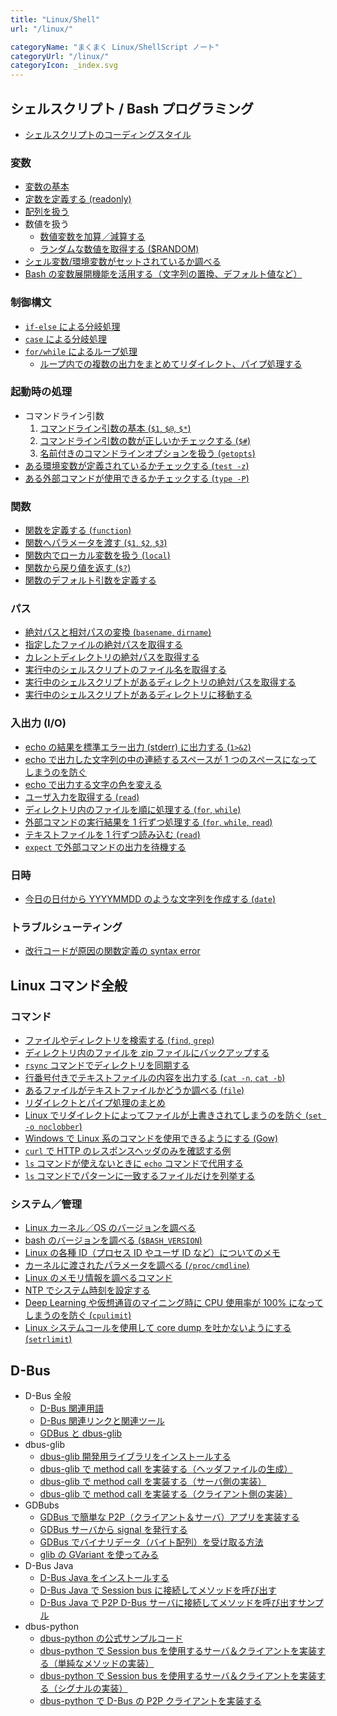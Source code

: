 ```yaml
---
title: "Linux/Shell"
url: "/linux/"

categoryName: "まくまく Linux/ShellScript ノート"
categoryUrl: "/linux/"
categoryIcon: _index.svg
---
```


シェルスクリプト / Bash プログラミング
----

* [シェルスクリプトのコーディングスタイル](/p/oukq4dh/)

### 変数
* [変数の基本](/p/cjn9dbq/)
* [定数を定義する (readonly)](/p/dwsvs5j/)
* [配列を扱う](/p/m82nd2v/)
* 数値を扱う
  * [数値変数を加算／減算する](/p/3cukwcu/)
  * [ランダムな数値を取得する ($RANDOM)](number/random.html)
* [シェル変数/環境変数がセットされているか調べる](/p/xi5nrtd/)
* [Bash の変数展開機能を活用する（文字列の置換、デフォルト値など）](/p/jsctar8/)

### 制御構文
* [`if-else` による分岐処理](/p/seogpah/)
* [`case` による分岐処理](/p/hro2nd4/)
* [`for/while` によるループ処理](/p/eimpfje/)
  * [ループ内での複数の出力をまとめてリダイレクト、パイプ処理する](/p/tmm4zvz/)

### 起動時の処理 <!-- startup -->
* コマンドライン引数
  1. [コマンドライン引数の基本 (`$1`, `$@`, `$*`)](/p/c2kx7er/)
  1. [コマンドライン引数の数が正しいかチェックする (`$#`)](/p/4tbzpyf/)
  1. [名前付きのコマンドラインオプションを扱う (`getopts`)](/p/2fyizgw/)
* [ある環境変数が定義されているかチェックする (`test -z`)](/p/r3myewb/)
* [ある外部コマンドが使用できるかチェックする (`type -P`)](/p/xi5sjju/)

### 関数
* [関数を定義する (`function`)](/p/em67j5z/)
* [関数へパラメータを渡す (`$1`, `$2`, `$3`)](/p/ecj6wbo/)
* [関数内でローカル変数を扱う (`local`)](/p/52i36fy/)
* [関数から戻り値を返す (`$?`)](/p/8uionzb/)
* [関数のデフォルト引数を定義する](/p/7ovg5nr/)

### パス
* [絶対パスと相対パスの変換 (`basename`, `dirname`)](path/absolute-path-to-relative-path.html)
* [指定したファイルの絶対パスを取得する](path/absolute-path-of-file.html)
* [カレントディレクトリの絶対パスを取得する](path/absolute-path-of-current-dir.html)
* [実行中のシェルスクリプトのファイル名を取得する](path/path-of-script.html)
* [実行中のシェルスクリプトがあるディレクトリの絶対パスを取得する](path/absolute-path-of-script-dir.html)
* [実行中のシェルスクリプトがあるディレクトリに移動する](path/move-to-script-dir.html)

### 入出力 (I/O) <!-- io -->
* [echo の結果を標準エラー出力 (stderr) に出力する (`1>&2`)](/p/q2k3j2h/)
* [echo で出力した文字列の中の連続するスペースが 1 つのスペースになってしまうのを防ぐ](/p/25gqyai/)
* [echo で出力する文字の色を変える](/p/fufwdub/)
* [ユーザ入力を取得する (`read`)](/p/6m6n5k3/)
* [ディレクトリ内のファイルを順に処理する (`for`, `while`)](/p/or3cmv6/)
* [外部コマンドの実行結果を 1 行ずつ処理する (`for`, `while`, `read`)](/p/s9r9q7n/)
* [テキストファイルを 1 行ずつ読み込む (`read`)](/p/co9p7nj/)
* [`expect` で外部コマンドの出力を待機する](/p/3i3j2hx/)

### 日時
* [今日の日付から YYYYMMDD のような文字列を作成する (`date`)](/p/7aj35xe/)

### トラブルシューティング
* [改行コードが原因の関数定義の syntax error](/p/c2ycgaj/)


Linux コマンド全般
----

### コマンド
* [ファイルやディレクトリを検索する (`find`, `grep`)](/p/hudubr8/)
* [ディレクトリ内のファイルを zip ファイルにバックアップする](/p/3qnenzf/)
* [`rsync` コマンドでディレクトリを同期する](/p/dvd889d/)
* [行番号付きでテキストファイルの内容を出力する (`cat -n`, `cat -b`)](/p/sybn8yf/)
* [あるファイルがテキストファイルかどうか調べる (`file`)](/p/ams75pd/)
* [リダイレクトとパイプ処理のまとめ](/p/knkamyp/)
* [Linux でリダイレクトによってファイルが上書きされてしまうのを防ぐ (`set -o noclobber`)](/p/jw5xt77/)
* [Windows で Linux 系のコマンドを使用できるようにする (Gow)](/p/qijsiy5/)
* [`curl` で HTTP のレスポンスヘッダのみを確認する例](/p/2fnpkp9/)
* [`ls` コマンドが使えないときに `echo` コマンドで代用する](/p/z3dxcch/)
* [`ls` コマンドでパターンに一致するファイルだけを列挙する](/p/vtkjxha/)

### システム／管理
* [Linux カーネル／OS のバージョンを調べる](linux-version.html)
* [bash のバージョンを調べる (`$BASH_VERSION`)](bash-version.html)
* [Linux の各種 ID（プロセス ID やユーザ ID など）についてのメモ](linux-ids.html)
* [カーネルに渡されたパラメータを調べる (`/proc/cmdline`)](kernel-params.html)
* [Linux のメモリ情報を調べるコマンド](memory.html)
* [NTP でシステム時刻を設定する](/p/4zi9s4y/)
* [Deep Learning や仮想通貨のマイニング時に CPU 使用率が 100% になってしまうのを防ぐ (`cpulimit`)](/p/t8yiqm8/)
* [Linux システムコールを使用して core dump を吐かないようにする (`setrlimit`)](/p/afze7gn/)


D-Bus
----

* D-Bus 全般
  * [D-Bus 関連用語](dbus/words.html)
  * [D-Bus 関連リンクと関連ツール](dbus/links.html)
  * [GDBus と dbus-glib](dbus/gdbus-and-dbus-glib.html)
* dbus-glib
  * [dbus-glib 開発用ライブラリをインストールする](dbus/dbus-glib-1.html)
  * [dbus-glib で method call を実装する（ヘッダファイルの生成）](dbus/dbus-glib-2.html)
  * [dbus-glib で method call を実装する（サーバ側の実装）](dbus/dbus-glib-3.html)
  * [dbus-glib で method call を実装する（クライアント側の実装）](dbus/dbus-glib-4.html)
* GDBubs
  * [GDBus で簡単な P2P（クライアント＆サーバ）アプリを実装する](dbus/gdbus.html)
  * [GDBus サーバから signal を発行する](dbus/gdbus-emit-signal.html)
  * [GDBus でバイナリデータ（バイト配列）を受け取る方法](dbus/gdbus-receive-binary.html)
  * [glib の GVariant を使ってみる](dbus/gvariant.html)
* D-Bus Java
  * [D-Bus Java をインストールする](dbus/dbus-java-install.html)
  * [D-Bus Java で Session bus に接続してメソッドを呼び出す](dbus/dbus-java-session-bus.html)
  * [D-Bus Java で P2P D-Bus サーバに接続してメソッドを呼び出すサンプル](dbus/dbus-java-p2p-client.html)
* dbus-python
  * [dbus-python の公式サンプルコード](dbus/dbus-python/sample.html)
  * [dbus-python で Session bus を使用するサーバ＆クライアントを実装する（単純なメソッドの実装）](dbus/dbus-python/server-and-client-1.html)
  * [dbus-python で Session bus を使用するサーバ＆クライアントを実装する（シグナルの実装）](dbus/dbus-python/server-and-client-2.html)
  * [dbus-python で D-Bus の P2P クライアントを実装する](dbus/dbus-python/p2p-client.html)

